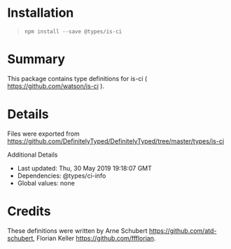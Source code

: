 # Installation
> `npm install --save @types/is-ci`

# Summary
This package contains type definitions for is-ci ( https://github.com/watson/is-ci ).

# Details
Files were exported from https://github.com/DefinitelyTyped/DefinitelyTyped/tree/master/types/is-ci

Additional Details
 * Last updated: Thu, 30 May 2019 19:18:07 GMT
 * Dependencies: @types/ci-info
 * Global values: none

# Credits
These definitions were written by Arne Schubert <https://github.com/atd-schubert>, Florian Keller <https://github.com/ffflorian>.
